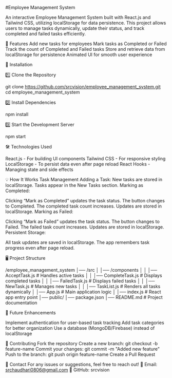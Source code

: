 #Employee Management System

An interactive Employee Management System built with React.js and Tailwind CSS, utilizing localStorage for data persistence. This project allows users to manage tasks dynamically, update their status, and track completed and failed tasks efficiently.

🚀 Features
Add new tasks for employees
Mark tasks as Completed or Failed
Track the count of Completed and Failed tasks
Store and retrieve data from localStorage for persistence
Animated UI for smooth user experience

📌 Installation

1️⃣ Clone the Repository
  
git clone https://github.com/srcvision/employee_management_system.git
cd employee_management_system

2️⃣ Install Dependencies

npm install

3️⃣ Start the Development Server

npm start

🛠️ Technologies Used

React.js - For building UI components
Tailwind CSS - For responsive styling
LocalStorage - To persist data even after page reload
React Hooks - Managing state and side effects

💡 How It Works
Task Management
Adding a Task:
New tasks are stored in localStorage.
Tasks appear in the New Tasks section.
Marking as Completed:

Clicking “Mark as Completed” updates the task status.
The button changes to Completed.
The completed task count increases.
Updates are stored in localStorage.
Marking as Failed:

Clicking “Mark as Failed” updates the task status.
The button changes to Failed.
The failed task count increases.
Updates are stored in localStorage.
Persistent Storage:

All task updates are saved in localStorage.
The app remembers task progress even after page reload.

🖥️ Project Structure

/employee_management_system
│── /src
│   │── /components
│   │   │── AcceptTask.js   # Handles active tasks
│   │   │── CompleteTask.js # Displays completed tasks
│   │   │── FailedTask.js   # Displays failed tasks
│   │   │── NewTask.js      # Manages new tasks
│   │   │── TaskList.js     # Renders all tasks dynamically
│   │── App.js              # Main application logic
│   │── index.js            # React app entry point
│── public/
│── package.json
│── README.md               # Project documentation

🌟 Future Enhancements

Implement authentication for user-based task tracking
Add task categories for better organization
Use a database (MongoDB/Firebase) instead of localStorage

🤝 Contributing
Fork the repository
Create a new branch: git checkout -b feature-name
Commit your changes: git commit -m "Added new feature"
Push to the branch: git push origin feature-name
Create a Pull Request

📩 Contact
For any issues or suggestions, feel free to reach out!
📧 Email: srchaudhari0806@gmail.com
🔗 GitHub: srcvision

